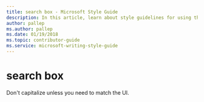 ```yaml
---
title: search box - Microsoft Style Guide
description: In this article, learn about style guidelines for using the term 'search box' in Microsoft documents.
author: pallep
ms.author: pallep
ms.date: 01/19/2018
ms.topic: contributor-guide
ms.service: microsoft-writing-style-guide
---
```


# search box

Don't capitalize unless you need to match the UI.
